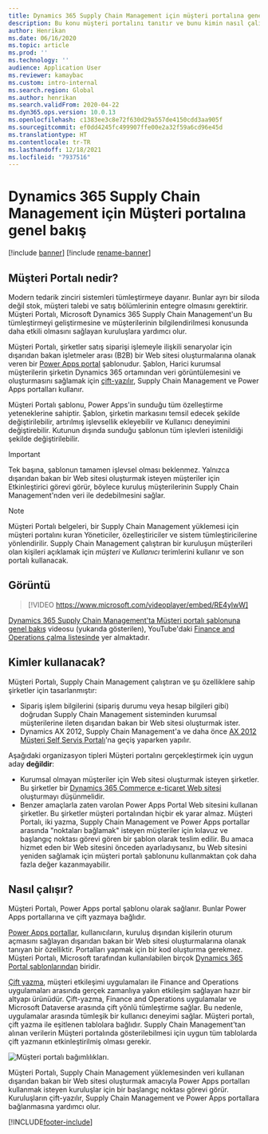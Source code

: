 ```yaml
---
title: Dynamics 365 Supply Chain Management için müşteri portalına genel bakış (video içerir)
description: Bu konu müşteri portalını tanıtır ve bunu kimin nasıl çalıştığını açıklar.
author: Henrikan
ms.date: 06/16/2020
ms.topic: article
ms.prod: ''
ms.technology: ''
audience: Application User
ms.reviewer: kamaybac
ms.custom: intro-internal
ms.search.region: Global
ms.author: henrikan
ms.search.validFrom: 2020-04-22
ms.dyn365.ops.version: 10.0.13
ms.openlocfilehash: c1383ee3c8e72f630d29a557de4150cdd3aa905f
ms.sourcegitcommit: ef0dd4245fc499907ffe00e2a32f59a6cd96e45d
ms.translationtype: HT
ms.contentlocale: tr-TR
ms.lasthandoff: 12/18/2021
ms.locfileid: "7937516"
---
```

# <a name="customer-portal-for-dynamics-365-supply-chain-management-overview"></a>Dynamics 365 Supply Chain Management için Müşteri portalına genel bakış

[!include [banner](../includes/banner.md)]
[!include [rename-banner](~/includes/cc-data-platform-banner.md)]

## <a name="what-is-the-customer-portal"></a>Müşteri Portalı nedir?

Modern tedarik zinciri sistemleri tümleştirmeye dayanır. Bunlar ayrı bir siloda değil stok, müşteri talebi ve satış bölümlerinin entegre olmasını gerektirir. Müşteri Portalı, Microsoft Dynamics 365 Supply Chain Management'un Bu tümleştirmeyi geliştirmesine ve müşterilerinin bilgilendirilmesi konusunda daha etkili olmasını sağlayan kuruluşlara yardımcı olur.

Müşteri Portalı, şirketler satış siparişi işlemeyle ilişkili senaryolar için dışarıdan bakan işletmeler arası (B2B) bir Web sitesi oluşturmalarına olanak veren bir [Power Apps portal](/powerapps/maker/portals/overview) şablonudur. Şablon, Harici kurumsal müşterilerin şirketin Dynamics 365 ortamından veri görüntülemesini ve oluşturmasını sağlamak için [çift-yazılır](../../fin-ops-core/dev-itpro/data-entities/dual-write/dual-write-home-page.md), Supply Chain Management ve Power Apps portalları kullanır.

Müşteri Portalı şablonu, Power Apps'in sunduğu tüm özelleştirme yeteneklerine sahiptir. Şablon, şirketin markasını temsil edecek şekilde değiştirilebilir, artırılmış işlevsellik ekleyebilir ve Kullanıcı deneyimini değiştirebilir. Kutunun dışında sunduğu şablonun tüm işlevleri istenildiği şekilde değiştirilebilir.

> [!IMPORTANT]
> Tek başına, şablonun tamamen işlevsel olması beklenmez. Yalnızca dışarıdan bakan bir Web sitesi oluşturmak isteyen müşteriler için Etkinleştirici görevi görür, böylece kuruluş müşterilerinin Supply Chain Management'nden veri ile dedebilmesini sağlar.

> [!NOTE]
> Müşteri Portalı belgeleri, bir Supply Chain Management yüklemesi için müşteri portalını kuran Yöneticiler, özelleştiriciler ve sistem tümleştiricilerine yönlendirilir. Supply Chain Management çalıştıran bir kuruluşun müşterileri olan kişileri açıklamak için _müşteri_ ve _Kullanıcı_ terimlerini kullanır ve son portalı kullanacak.

## <a name="video"></a>Görüntü

> [!VIDEO https://www.microsoft.com/videoplayer/embed/RE4ylwW]

[Dynamics 365 Supply Chain Management'ta Müşteri portalı şablonuna genel bakış](https://youtu.be/nPrqoLuHfV8) videosu (yukarıda gösterilen), YouTube'daki [Finance and Operations çalma listesinde](https://www.youtube.com/playlist?list=PLcakwueIHoT_SYfIaPGoOhloFoCXiUSyW) yer almaktadır.

## <a name="who-should-use-it"></a>Kimler kullanacak?

Müşteri Portalı, Supply Chain Management çalıştıran ve şu özelliklere sahip şirketler için tasarlanmıştır:

- Sipariş işlem bilgilerini (sipariş durumu veya hesap bilgileri gibi) doğrudan Supply Chain Management sisteminden kurumsal müşterilerine ileten dışarıdan bakan bir Web sitesi oluşturmak ister.
- Dynamics AX 2012, Supply Chain Management'a ve daha önce [AX 2012 Müşteri Self Servis Portalı](/dynamicsax-2012/appuser-itpro/about-the-customer-self-service-portal)'na geçiş yaparken yapılır.

Aşağıdaki organizasyon tipleri Müşteri portalını gerçekleştirmek için uygun aday **değildir**:

- Kurumsal olmayan müşteriler için Web sitesi oluşturmak isteyen şirketler. Bu şirketler bir [Dynamics 365 Commerce e-ticaret Web sitesi](../../commerce/create-ecommerce-site.md) oluşturmayı düşünmelidir.
- Benzer amaçlarla zaten varolan Power Apps Portal Web sitesini kullanan şirketler. Bu şirketler müşteri portalından hiçbir ek yarar almaz. Müşteri Portalı, iki yazma, Supply Chain Management ve Power Apps portallar arasında "noktaları bağlamak" isteyen müşteriler için kılavuz ve başlangıç noktası görevi gören bir şablon olarak teslim edilir. Bu amaca hizmet eden bir Web sitesini önceden ayarladıysanız, bu Web sitesini yeniden sağlamak için müşteri portalı şablonunu kullanmaktan çok daha fazla değer kazanmayabilir.

## <a name="how-does-it-work"></a>Nasıl çalışır?

Müşteri Portalı, Power Apps portal şablonu olarak sağlanır. Bunlar Power Apps portallarına ve çift yazmaya bağlıdır.

[Power Apps portallar](/powerapps/maker/portals/overview), kullanıcıların, kuruluş dışından kişilerin oturum açmasını sağlayan dışarıdan bakan bir Web sitesi oluşturmalarına olanak tanıyan bir özelliktir. Portalları yapmak için bir kod oluşturma gerekmez. Müşteri Portalı, Microsoft tarafından kullanılabilen birçok [Dynamics 365 Portal şablonlarından](/powerapps/maker/portals/portal-templates#environment-with-model-driven-apps-in-dynamics-365) biridir.

[Çift yazma](/powerapps/maker/portals/overview), müşteri etkileşimi uygulamaları ile Finance and Operations uygulamaları arasında gerçek zamanlıya yakın etkileşim sağlayan hazır bir altyapı ürünüdür. Çift-yazma, Finance and Operations uygulamalar ve Microsoft Dataverse arasında çift yönlü tümleştirme sağlar. Bu nedenle, uygulamalar arasında tümleşik bir kullanıcı deneyimi sağlar. Müşteri portalı, çift yazma ile eşitlenen tablolara bağlıdır. Supply Chain Management'tan alınan verilerin Müşteri portalında gösterilebilmesi için uygun tüm tablolarda çift yazmanın etkinleştirilmiş olması gerekir.

![Müşteri portalı bağımlılıkları.](media/customer-portal-elements.png "Müşteri portalına bağımlılıklar")

Müşteri Portalı, Supply Chain Management yüklemesinden veri kullanan dışarıdan bakan bir Web sitesi oluşturmak amacıyla Power Apps portalları kullanmak isteyen kuruluşlar için bir başlangıç noktası görevi görür. Kuruluşların çift-yazılır, Supply Chain Management ve Power Apps portallara bağlanmasına yardımcı olur.


[!INCLUDE[footer-include](../../includes/footer-banner.md)]